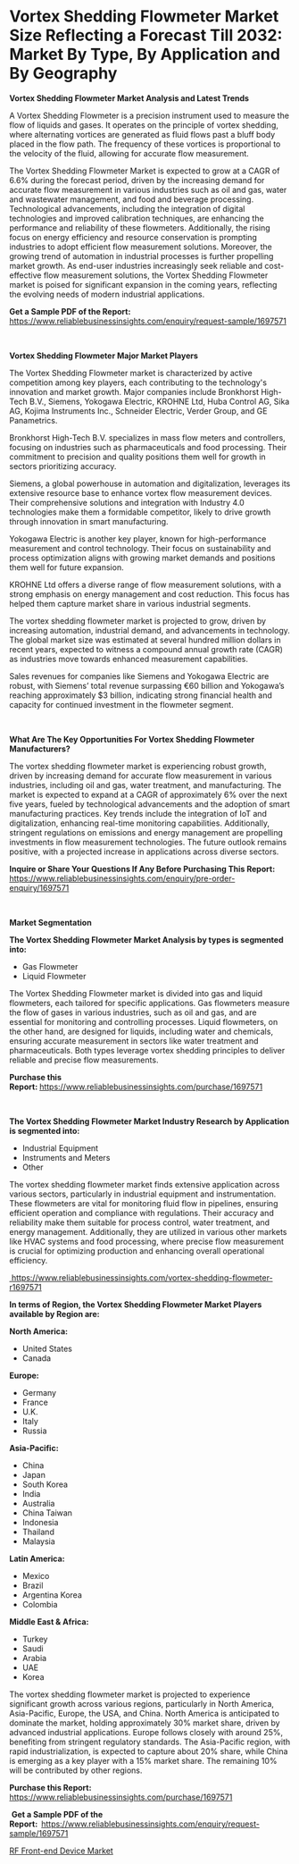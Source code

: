<p><h1>Vortex Shedding Flowmeter Market Size Reflecting a Forecast Till 2032: Market By Type, By Application and By Geography</h1></p><p><strong>Vortex Shedding Flowmeter Market Analysis and Latest Trends</strong></p>
<p><p>A Vortex Shedding Flowmeter is a precision instrument used to measure the flow of liquids and gases. It operates on the principle of vortex shedding, where alternating vortices are generated as fluid flows past a bluff body placed in the flow path. The frequency of these vortices is proportional to the velocity of the fluid, allowing for accurate flow measurement.</p><p>The Vortex Shedding Flowmeter Market is expected to grow at a CAGR of 6.6% during the forecast period, driven by the increasing demand for accurate flow measurement in various industries such as oil and gas, water and wastewater management, and food and beverage processing. Technological advancements, including the integration of digital technologies and improved calibration techniques, are enhancing the performance and reliability of these flowmeters. Additionally, the rising focus on energy efficiency and resource conservation is prompting industries to adopt efficient flow measurement solutions. Moreover, the growing trend of automation in industrial processes is further propelling market growth. As end-user industries increasingly seek reliable and cost-effective flow measurement solutions, the Vortex Shedding Flowmeter market is poised for significant expansion in the coming years, reflecting the evolving needs of modern industrial applications.</p></p>
<p><strong>Get a Sample PDF of the Report:&nbsp;</strong> <a href="https://www.reliablebusinessinsights.com/enquiry/request-sample/1697571?utm_campaign=3259&utm_medium=2&utm_source=Github&utm_content=ia&utm_term=24032025&utm_id=vortex-shedding-flowmeter">https://www.reliablebusinessinsights.com/enquiry/request-sample/1697571</a></p>
<p>&nbsp;</p>
<p><strong>Vortex Shedding Flowmeter Major Market Players</strong></p>
<p><p>The Vortex Shedding Flowmeter market is characterized by active competition among key players, each contributing to the technology's innovation and market growth. Major companies include Bronkhorst High-Tech B.V., Siemens, Yokogawa Electric, KROHNE Ltd, Huba Control AG, Sika AG, Kojima Instruments Inc., Schneider Electric, Verder Group, and GE Panametrics. </p><p>Bronkhorst High-Tech B.V. specializes in mass flow meters and controllers, focusing on industries such as pharmaceuticals and food processing. Their commitment to precision and quality positions them well for growth in sectors prioritizing accuracy.</p><p>Siemens, a global powerhouse in automation and digitalization, leverages its extensive resource base to enhance vortex flow measurement devices. Their comprehensive solutions and integration with Industry 4.0 technologies make them a formidable competitor, likely to drive growth through innovation in smart manufacturing.</p><p>Yokogawa Electric is another key player, known for high-performance measurement and control technology. Their focus on sustainability and process optimization aligns with growing market demands and positions them well for future expansion.</p><p>KROHNE Ltd offers a diverse range of flow measurement solutions, with a strong emphasis on energy management and cost reduction. This focus has helped them capture market share in various industrial segments.</p><p>The vortex shedding flowmeter market is projected to grow, driven by increasing automation, industrial demand, and advancements in technology. The global market size was estimated at several hundred million dollars in recent years, expected to witness a compound annual growth rate (CAGR) as industries move towards enhanced measurement capabilities.</p><p>Sales revenues for companies like Siemens and Yokogawa Electric are robust, with Siemens’ total revenue surpassing €60 billion and Yokogawa’s reaching approximately $3 billion, indicating strong financial health and capacity for continued investment in the flowmeter segment.</p></p>
<p>&nbsp;</p>
<p><strong>What Are The Key Opportunities For Vortex Shedding Flowmeter Manufacturers?</strong></p>
<p><p>The vortex shedding flowmeter market is experiencing robust growth, driven by increasing demand for accurate flow measurement in various industries, including oil and gas, water treatment, and manufacturing. The market is expected to expand at a CAGR of approximately 6% over the next five years, fueled by technological advancements and the adoption of smart manufacturing practices. Key trends include the integration of IoT and digitalization, enhancing real-time monitoring capabilities. Additionally, stringent regulations on emissions and energy management are propelling investments in flow measurement technologies. The future outlook remains positive, with a projected increase in applications across diverse sectors.</p></p>
<p><strong>Inquire or Share Your Questions If Any Before Purchasing This Report:</strong> <a href="https://www.reliablebusinessinsights.com/enquiry/pre-order-enquiry/1697571?utm_campaign=3259&utm_medium=2&utm_source=Github&utm_content=ia&utm_term=24032025&utm_id=vortex-shedding-flowmeter">https://www.reliablebusinessinsights.com/enquiry/pre-order-enquiry/1697571</a></p>
<p>&nbsp;</p>
<p><strong>Market Segmentation</strong></p>
<p><strong>The Vortex Shedding Flowmeter Market Analysis by types is segmented into:</strong></p>
<p><ul><li>Gas Flowmeter</li><li>Liquid Flowmeter</li></ul></p>
<p><p>The Vortex Shedding Flowmeter market is divided into gas and liquid flowmeters, each tailored for specific applications. Gas flowmeters measure the flow of gases in various industries, such as oil and gas, and are essential for monitoring and controlling processes. Liquid flowmeters, on the other hand, are designed for liquids, including water and chemicals, ensuring accurate measurement in sectors like water treatment and pharmaceuticals. Both types leverage vortex shedding principles to deliver reliable and precise flow measurements.</p></p>
<p><strong>Purchase this Report:&nbsp;</strong><a href="https://www.reliablebusinessinsights.com/purchase/1697571?utm_campaign=3259&utm_medium=2&utm_source=Github&utm_content=ia&utm_term=24032025&utm_id=vortex-shedding-flowmeter">https://www.reliablebusinessinsights.com/purchase/1697571</a></p>
<p>&nbsp;</p>
<p><strong>The Vortex Shedding Flowmeter Market Industry Research by Application is segmented into:</strong></p>
<p><ul><li>Industrial Equipment</li><li>Instruments and Meters</li><li>Other</li></ul></p>
<p><p>The vortex shedding flowmeter market finds extensive application across various sectors, particularly in industrial equipment and instrumentation. These flowmeters are vital for monitoring fluid flow in pipelines, ensuring efficient operation and compliance with regulations. Their accuracy and reliability make them suitable for process control, water treatment, and energy management. Additionally, they are utilized in various other markets like HVAC systems and food processing, where precise flow measurement is crucial for optimizing production and enhancing overall operational efficiency.</p></p>
<p><a href="https://www.reliablebusinessinsights.com/vortex-shedding-flowmeter-r1697571?utm_campaign=3259&utm_medium=2&utm_source=Github&utm_content=ia&utm_term=24032025&utm_id=vortex-shedding-flowmeter">&nbsp;https://www.reliablebusinessinsights.com/vortex-shedding-flowmeter-r1697571</a></p>
<p><strong>In terms of Region, the Vortex Shedding Flowmeter Market Players available by Region are:</strong></p>
<p>
    <p> <strong> North America: </strong>
        <ul>
            <li>United States</li>
            <li>Canada</li>
        </ul>
        </p> 
    <p> <strong> Europe: </strong>
        <ul>
            <li>Germany</li>
            <li>France</li>
            <li>U.K.</li>
            <li>Italy</li>
            <li>Russia</li>
        </ul>
        </p> 
    <p> <strong> Asia-Pacific: </strong>
        <ul>
            <li>China</li>
            <li>Japan</li>
            <li>South Korea</li>
            <li>India</li>
            <li>Australia</li>
            <li>China Taiwan</li>
            <li>Indonesia</li>
            <li>Thailand</li>
            <li>Malaysia</li>
        </ul>
        </p> 
    <p> <strong> Latin America: </strong>
        <ul>
            <li>Mexico</li>
            <li>Brazil</li>
            <li>Argentina Korea</li>
            <li>Colombia</li>
        </ul>
        </p> 
    <p> <strong> Middle East & Africa: </strong>
        <ul>
            <li>Turkey</li>
            <li>Saudi</li>
            <li>Arabia</li>
            <li>UAE</li>
            <li>Korea</li>
        </ul>
    </p>
    </p>
<p><p>The vortex shedding flowmeter market is projected to experience significant growth across various regions, particularly in North America, Asia-Pacific, Europe, the USA, and China. North America is anticipated to dominate the market, holding approximately 30% market share, driven by advanced industrial applications. Europe follows closely with around 25%, benefiting from stringent regulatory standards. The Asia-Pacific region, with rapid industrialization, is expected to capture about 20% share, while China is emerging as a key player with a 15% market share. The remaining 10% will be contributed by other regions.</p></p>
<p><strong>Purchase this Report: </strong><a href="https://www.reliablebusinessinsights.com/purchase/1697571?utm_campaign=3259&utm_medium=2&utm_source=Github&utm_content=ia&utm_term=24032025&utm_id=vortex-shedding-flowmeter">https://www.reliablebusinessinsights.com/purchase/1697571</a></p>
<p>&nbsp;<strong>Get a Sample PDF of the Report:&nbsp;&nbsp;</strong><a href="https://www.reliablebusinessinsights.com/enquiry/request-sample/1697571?utm_campaign=3259&utm_medium=2&utm_source=Github&utm_content=ia&utm_term=24032025&utm_id=vortex-shedding-flowmeter">https://www.reliablebusinessinsights.com/enquiry/request-sample/1697571</a></p>
<p><strong></strong></p>
<p><p><a href="https://github.com/denbelnmer50/Market-Research-Report-List-1/blob/main/rf-front-end-device-market.md?utm_campaign=3259&utm_medium=2&utm_source=Github&utm_content=ia&utm_term=24032025&utm_id=vortex-shedding-flowmeter">RF Front-end Device Market</a></p></p>